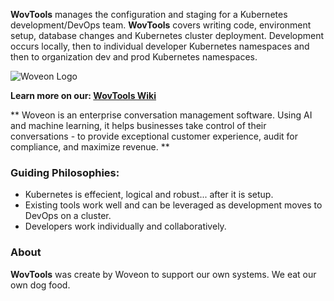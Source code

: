**WovTools** manages the configuration and staging for a Kubernetes development/DevOps team. **WovTools** covers writing code, environment setup, database changes and Kubernetes cluster deployment. Development occurs locally, then to individual developer Kubernetes namespaces and then to organization dev and prod Kubernetes namespaces.

![Woveon Logo](https://github.com/woveon/wovtools/wiki/images/WebLogoBlack@600px-300x89.png)


**Learn more on our: [WovTools Wiki](https://github.com/woveon/wovtools/wiki)**

** Woveon is an enterprise conversation management software. Using AI and machine learning, it helps businesses take control of their conversations - to provide exceptional customer experience, audit for compliance, and maximize revenue. **


### Guiding Philosophies: 

- Kubernetes is effecient, logical and robust... after it is setup.
- Existing tools work well and can be leveraged as development moves to DevOps on a cluster.
- Developers work individually and collaboratively.


### About

**WovTools** was create by Woveon to support our own systems. We eat our own dog food.




